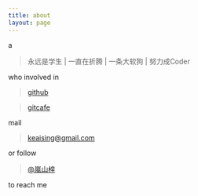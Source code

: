 ```yaml
---
title: about
layout: page
---
```


a
>  永远是学生 | 一直在折腾 | 一条大软狗 | 努力成Coder


who involved in 
> [github](https://github.com/keaising)

> [gitcafe](https://gitcafe.com/keaising)


mail 
> keaising@gmail.com


or follow 
> [@嵐山梓](https://twitter.com/#!/keaising)


to reach me
